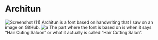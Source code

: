 # Architun
![Screenshot (11)](https://user-images.githubusercontent.com/92538982/185663162-bace6ba7-8418-4634-a2a2-d478cf0a20bc.png)
Architun is a font based on handwriting that I saw on an image on GitHub.
![a](https://user-images.githubusercontent.com/92538982/185662630-50989bfb-6c81-439d-a4b8-98ada2799f7f.jpg)
The part where the font is based on is when it says “Hair Cuting Saloon” or what it actually is called “Hair Cutting Salon”.
